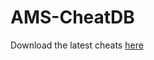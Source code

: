 # AMS-CheatDB

Download the latest cheats [here](https://github.com/zkitX/AMS-CheatDB/archive/master.zip)